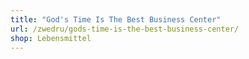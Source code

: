 ```yaml
---
title: "God's Time Is The Best Business Center"
url: /zwedru/gods-time-is-the-best-business-center/
shop: Lebensmittel
---
```


